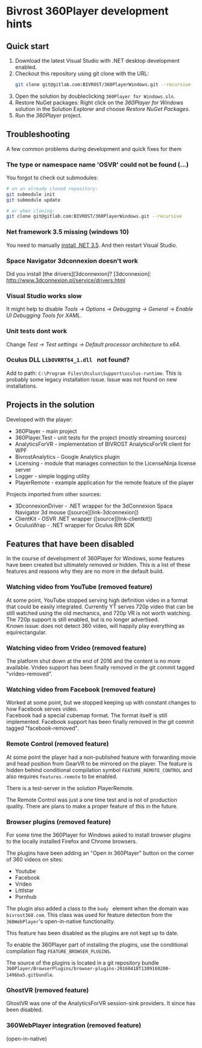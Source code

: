 Bivrost 360Player development hints
===================================

Quick start
-----------

1. Download the latest Visual Studio with .NET desktop development enabled.
2. Checkout this repository using git clone with the URL:
   ```bash
   git clone git@gitlab.com:BIVROST/360PlayerWindows.git --recursive
   ```
3. Open the solution by doubleclicking `360Player for Windows.sln`.
4. Restore NuGet packages:
   Right click on the *360Player for Windows* solution in the Solution Explorer and choose *Restore NuGet Packages*.
5. Run the *360Player* project. 


Troubleshooting
---------------


A few common problems during development and quick fixes for them


### The type or namespace name 'OSVR' could not be found (...)

You forgot to check out submodules:

```bash
# on an already cloned repository:
git submodule init
git submodule update

# or when cloning:
git clone git@gitlab.com:BIVROST/360PlayerWindows.git --recursive
```


### Net framework 3.5 missing (windows 10)

You need to manually [install .NET 3.5][net-35].
And then restart Visual Studio.

[net-35]: https://answers.microsoft.com/en-us/insider/forum/insider_wintp-insider_install/how-to-instal-net-framework-35-on-windows-10/450b3ba6-4d19-45ae-840e-78519f36d7a4?auth=1


### Space Navigator 3dconnexion doesn't work

Did you install [the drivers][3dconnexion]?
[3dconnexion]: http://www.3dconnexion.pl/service/drivers.html


### Visual Studio works slow

It might help to disable *Tools -> Options -> Debugging -> General -> Enable UI Debugging Tools for XAML*.


### Unit tests dont work

Change *Test -> Test settings -> Default processor architecture* to *x64*.


### Oculus DLL `LibOVRRT64_1.dll ` not found?

Add to path: `C:\Program Files\Oculus\Support\oculus-runtime`.
This is probably some legacy installation issue.
Issue was not found on new installations.



Projects in the solution
-------------------------

Developed with the player:
* 360Player - main project
* 360Player.Test - unit tests for the project (mostly streaming sources)
* AnalyticsForVR - implementation of BIVROST AnalyticsForVR client for WPF
* BivrostAnalytics - Google Analytics plugin
* Licensing - module that manages connection to the LicenseNinja license server
* Logger - simple logging utility
* PlayerRemote - example application for the remote feature of the player

Projects imported from other sources:
* 3DconnexionDriver - .NET wrapper for the 3dConnexion Space Navigator 3d mouse ([source][link-3dconnexion])
* ClientKit - OSVR .NET wrapper ([source][link-clientkit])
* OculusWrap - .NET wrapper for Oculus Rift SDK



Features that have been disabled
--------------------------------

In the course of development of 360Player for Windows, some features have been created but ultimately removed or hidden.
This is a list of these features and reasons why they are no more in the default build.


### Watching video from YouTube (removed feature)
At some point, YouTube stopped serving high definition video in a format that could be easily integrated. 
Currently YT serves 720p video that can be still watched using the old mechanics, and 720p VR is not worth watching.   
The 720p support is still enabled, but is no longer advertised.  
Known issue: does not detect 360 video, will happily play everything as equirectangular.


### Watching video from Vrideo (removed feature)
The platform shut down at the end of 2016 and the content is no more available.
Vrideo support has been finally removed in the git commit tagged "vrideo-removed".


### Watching video from Facebook (removed feature)
Worked at some point, but we stopped keeping up with constant changes to how Facebook serves video.  
Facebook had a special cubemap format. The format itself is still implemented.
Facebook support has been finally removed in the git commit tagged "facebook-removed".


### Remote Control (removed feature)
At some point the player had a non-published feature with forwarding movie and head position from GearVR to be mirrored on the player.
The feature is hidden behind conditional compilation symbol `FEATURE_REMOTE_CONTROL` and also requires `Features.remote` to be enabled.

There is a test-server in the solution PlayerRemote.  

The Remote Control was just a one time test and is not of production quality.
There are plans to make a proper feature of this in the future.


### Browser plugins (removed feature)
For some time the 360Player for Windows asked to install browser plugins to the locally installed Firefox and Chrome browsers.

The plugins have been adding an "Open in 360Player" button on the corner of 360 videos on sites:
* Youtube
* Facebook
* Vrideo
* Littlstar
* Pornhub

The plugin also added a class to the `body ` element when the domain was `bivrost360.com`. This class was used for feature detection from the `360WebPlayer`'s open-in-native functionality.

This feature has been disabled as the plugins are not kept up to date.

To enable the 360Player part of installing the plugins, use the conditional compilation flag `FEATURE_BROWSER_PLUGINS`. 

The source of the plugins is located in a git repository bundle `360Player/BrowserPlugins/browser-plugins-20160418T1309160200-1496ba5.gitbundle`.


### GhostVR (removed feature)

GhostVR was one of the AnalyticsForVR session-sink providers. 
It since has been disabled.


### 360WebPlayer integration (removed feature)
(open-in-native)
